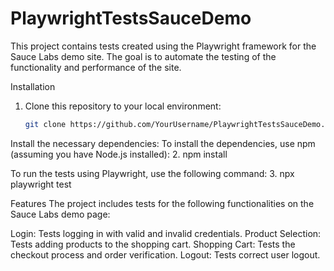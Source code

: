 # PlaywrightTestsSauceDemo

This project contains tests created using the Playwright framework for the Sauce Labs demo site. The goal is to automate the testing of the functionality and performance of the site.

Installation

1. Clone this repository to your local environment:
   ```bash
   git clone https://github.com/YourUsername/PlaywrightTestsSauceDemo.git
   
Install the necessary dependencies: To install the dependencies, use npm (assuming you have Node.js installed):
 2. npm install
 
To run the tests using Playwright, use the following command:
  3. npx playwright test

Features
The project includes tests for the following functionalities on the Sauce Labs demo page:

Login: Tests logging in with valid and invalid credentials.
Product Selection: Tests adding products to the shopping cart.
Shopping Cart: Tests the checkout process and order verification.
Logout: Tests correct user logout.

